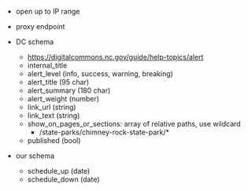 - open up to IP range
- proxy endpoint
- DC schema
	- https://digitalcommons.nc.gov/guide/help-topics/alert
	- internal_title
	- alert_level (info, success, warning, breaking)
	- alert_title (95 char)
	- alert_summary (180 char)
	- alert_weight (number)
	- link_url (string)
	- link_text (string)
	- show_on_pages_or_sections: array of relative paths, use wildcard
		- /state-parks/chimney-rock-state-park/*
	- published (bool)

- our schema
	- schedule_up (date)
	- schedule_down (date)